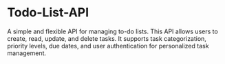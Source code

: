 # Todo-List-API
A simple and flexible API for managing to-do lists. This API allows users to create, read, update, and delete tasks. It supports task categorization, priority levels, due dates, and user authentication for personalized task management.
